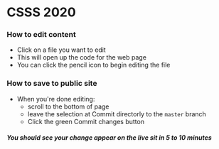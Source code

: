 # CSSS 2020

### How to edit content
- Click on a file you want to edit
- This will open up the code for the web page
- You can click the pencil icon to begin editing the file

### How to save to public site
- When you're done editing:
  - scroll to the bottom of page
  - leave the selection at Commit directorly to the `master` branch
  - Click the green Commit changes button
  
##### You should see your change appear on the live sit in 5 to 10 minutes


